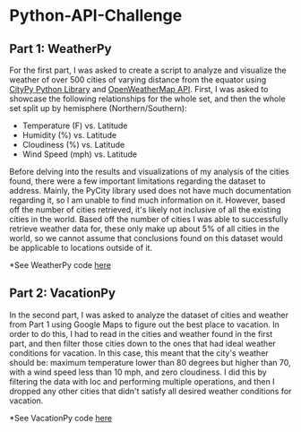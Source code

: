 # Python-API-Challenge


## Part 1: WeatherPy

For the first part, I was asked to create a script to analyze and visualize the weather of over 500 cities of varying distance from the equator using [CityPy Python Library](https://pypi.python.org/pypi/citipy) and [OpenWeatherMap API](https://openweathermap.org/api). First, I was asked to showcase the following relationships for the whole set, and then the whole set split up by hemisphere (Northern/Southern):

* Temperature (F) vs. Latitude
* Humidity (%) vs. Latitude
* Cloudiness (%) vs. Latitude
* Wind Speed (mph) vs. Latitude

Before delving into the results and visualizations of my analysis of the cities found, there were a few important limitations regarding the dataset to address. Mainly, the PyCity library used does not have much documentation regarding it, so I am unable to find much information on it. However, based off the number of cities retrieved, it's likely not inclusive of all the existing cities in the world. Based off the number of cities I was able to successfully retrieve weather data for, these only make up about 5% of all cities in the world, so we cannot assume that conclusions found on this dataset would be applicable to locations outside of it.

*See WeatherPy code [here]("WeatherPy/WeatherPy.ipynb")


## Part 2: VacationPy

In the second part, I was asked to analyze the dataset of cities and weather from Part 1 using Google Maps to figure out the best place to vacation. In order to do this, I had to read in the cities and weather found in the first part, and then filter those cities down to the ones that had ideal weather conditions for vacation. In this case, this meant that the city's weather should be: maximum temperature lower than 80 degrees but higher than 70, with a wind speed less than 10 mph, and zero cloudiness. I did this by filtering the data with loc and performing multiple operations, and then I dropped any other cities that didn't satisfy all desired weather conditions for vacation.

*See VacationPy code [here]("VacationPy/VacationPy.ipynb")
